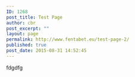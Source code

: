 ```yaml
---
ID: 1268
post_title: Test Page
author: cbr
post_excerpt: ""
layout: page
permalink: http://www.fentabet.eu/test-page-2/
published: true
post_date: 2015-08-31 14:52:45
---
```

fdgdfg